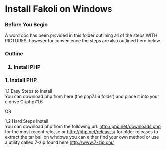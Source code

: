 Install Fakoli on Windows
==========================

<h3>Before You Begin</h3>
A word doc has been provided in this folder outlining all of the steps WITH PICTURES, however for convenience the steps are also outlined here below


<h3>Outline <h3>

1.  Install PHP <br>



<h3> 1. Install PHP </h3>
1.1 Easy Steps to Install <br>
You can download php from here (the php7.1.6 folder) 
and place it into your c drive C:/php7.1.6

OR 

1.2 Hard Steps Install <br>
You can download php from the following url: 
http://php.net/downloads.php for the most recent release
or http://php.net/releases/ for older releases
to extract the tar ball on windows you can either find your own method
or use a utility called 7-zip found here http://www.7-zip.org/
